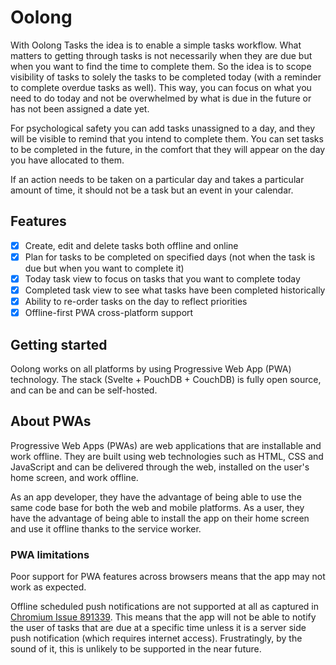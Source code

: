 # Oolong

With Oolong Tasks the idea is to enable a simple tasks workflow. What matters to
getting through tasks is not necessarily when they are due but when you want to
find the time to complete them. So the idea is to scope visibility of tasks to
solely the tasks to be completed today (with a reminder to complete overdue
tasks as well). This way, you can focus on what you need to do today and not be
overwhelmed by what is due in the future or has not been assigned a date yet.

For psychological safety you can add tasks unassigned to a day, and they will
be visible to remind that you intend to complete them. You can set tasks to be
completed in the future, in the comfort that they will appear on the day you
have allocated to them.

If an action needs to be taken on a particular day and takes a
particular amount of time, it should not be a task but an event in your
calendar.

## Features

- [x] Create, edit and delete tasks both offline and online
- [x] Plan for tasks to be completed on specified days (not when the task is due
  but when you want to complete it)
- [x] Today task view to focus on tasks that you want to complete today
- [x] Completed task view to see what tasks have been completed historically
- [x] Ability to re-order tasks on the day to reflect priorities
- [x] Offline-first PWA cross-platform support

## Getting started

Oolong works on all platforms by using Progressive Web App (PWA) technology. The
stack (Svelte + PouchDB + CouchDB) is fully open source, and can be and can be
self-hosted.



## About PWAs

Progressive Web Apps (PWAs) are web applications that are installable and work
offline. They are built using web technologies such as HTML, CSS and JavaScript
and can be delivered through the web, installed on the user's home screen, and
work offline.

As an app developer, they have the advantage of being able to use the same code
base for both the web and mobile platforms. As a user, they have the advantage
of being able to install the app on their home screen and use it offline thanks
to the service worker.

### PWA limitations

Poor support for PWA features across browsers means that the app may not work as
expected.

Offline scheduled push notifications are not supported at all as captured in
[Chromium Issue 891339](https://bugs.chromium.org/p/chromium/issues/detail?id=891339#c79).
This means that the app will not be able to notify the user of tasks that are
due at a specific time unless it is a server side push notification (which
requires internet access). Frustratingly, by the sound of it, this is unlikely
to be supported in the near future.
